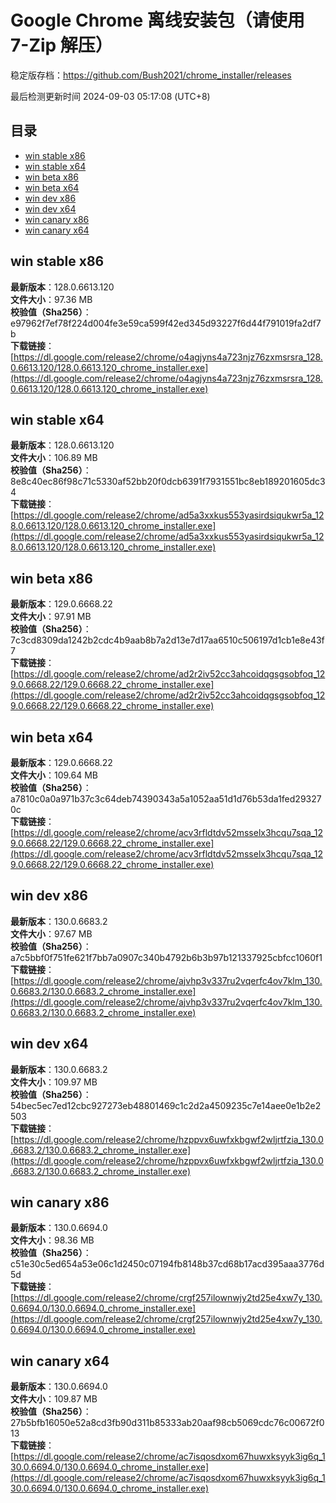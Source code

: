 # Google Chrome 离线安装包（请使用 7-Zip 解压）
稳定版存档：<https://github.com/Bush2021/chrome_installer/releases>

最后检测更新时间
2024-09-03 05:17:08 (UTC+8)


## 目录
* [win stable x86](https://github.com/Bush2021/chrome_installer?tab=readme-ov-file#win-stable-x86)
* [win stable x64](https://github.com/Bush2021/chrome_installer?tab=readme-ov-file#win-stable-x64)
* [win beta x86](https://github.com/Bush2021/chrome_installer?tab=readme-ov-file#win-beta-x86)
* [win beta x64](https://github.com/Bush2021/chrome_installer?tab=readme-ov-file#win-beta-x64)
* [win dev x86](https://github.com/Bush2021/chrome_installer?tab=readme-ov-file#win-dev-x86)
* [win dev x64](https://github.com/Bush2021/chrome_installer?tab=readme-ov-file#win-dev-x64)
* [win canary x86](https://github.com/Bush2021/chrome_installer?tab=readme-ov-file#win-canary-x86)
* [win canary x64](https://github.com/Bush2021/chrome_installer?tab=readme-ov-file#win-canary-x64)

## win stable x86
**最新版本**：128.0.6613.120  
**文件大小**：97.36 MB  
**校验值（Sha256）**：e97962f7ef78f224d004fe3e59ca599f42ed345d93227f6d44f791019fa2df7b  
**下载链接**：[https://dl.google.com/release2/chrome/o4agjyns4a723njz76zxmsrsra_128.0.6613.120/128.0.6613.120_chrome_installer.exe](https://dl.google.com/release2/chrome/o4agjyns4a723njz76zxmsrsra_128.0.6613.120/128.0.6613.120_chrome_installer.exe)  

## win stable x64
**最新版本**：128.0.6613.120  
**文件大小**：106.89 MB  
**校验值（Sha256）**：8e8c40ec86f98c71c5330af52bb20f0dcb6391f7931551bc8eb189201605dc34  
**下载链接**：[https://dl.google.com/release2/chrome/ad5a3xxkus553yasirdsiqukwr5a_128.0.6613.120/128.0.6613.120_chrome_installer.exe](https://dl.google.com/release2/chrome/ad5a3xxkus553yasirdsiqukwr5a_128.0.6613.120/128.0.6613.120_chrome_installer.exe)  

## win beta x86
**最新版本**：129.0.6668.22  
**文件大小**：97.91 MB  
**校验值（Sha256）**：7c3cd8309da1242b2cdc4b9aab8b7a2d13e7d17aa6510c506197d1cb1e8e43f7  
**下载链接**：[https://dl.google.com/release2/chrome/ad2r2iv52cc3ahcoidqgsgsobfoq_129.0.6668.22/129.0.6668.22_chrome_installer.exe](https://dl.google.com/release2/chrome/ad2r2iv52cc3ahcoidqgsgsobfoq_129.0.6668.22/129.0.6668.22_chrome_installer.exe)  

## win beta x64
**最新版本**：129.0.6668.22  
**文件大小**：109.64 MB  
**校验值（Sha256）**：a7810c0a0a971b37c3c64deb74390343a5a1052aa51d1d76b53da1fed293270c  
**下载链接**：[https://dl.google.com/release2/chrome/acv3rfldtdv52msselx3hcqu7sqa_129.0.6668.22/129.0.6668.22_chrome_installer.exe](https://dl.google.com/release2/chrome/acv3rfldtdv52msselx3hcqu7sqa_129.0.6668.22/129.0.6668.22_chrome_installer.exe)  

## win dev x86
**最新版本**：130.0.6683.2  
**文件大小**：97.67 MB  
**校验值（Sha256）**：a7c5bbf0f751fe621f7bb7a0907c340b4792b6b3b97b121337925cbfcc1060f1  
**下载链接**：[https://dl.google.com/release2/chrome/ajvhp3v337ru2vqerfc4ov7klm_130.0.6683.2/130.0.6683.2_chrome_installer.exe](https://dl.google.com/release2/chrome/ajvhp3v337ru2vqerfc4ov7klm_130.0.6683.2/130.0.6683.2_chrome_installer.exe)  

## win dev x64
**最新版本**：130.0.6683.2  
**文件大小**：109.97 MB  
**校验值（Sha256）**：54bec5ec7ed12cbc927273eb48801469c1c2d2a4509235c7e14aee0e1b2e2503  
**下载链接**：[https://dl.google.com/release2/chrome/hzppvx6uwfxkbgwf2wljrtfzia_130.0.6683.2/130.0.6683.2_chrome_installer.exe](https://dl.google.com/release2/chrome/hzppvx6uwfxkbgwf2wljrtfzia_130.0.6683.2/130.0.6683.2_chrome_installer.exe)  

## win canary x86
**最新版本**：130.0.6694.0  
**文件大小**：98.36 MB  
**校验值（Sha256）**：c51e30c5ed654a53e06c1d2450c07194fb8148b37cd68b17acd395aaa3776d5d  
**下载链接**：[https://dl.google.com/release2/chrome/crgf257ilownwjy2td25e4xw7y_130.0.6694.0/130.0.6694.0_chrome_installer.exe](https://dl.google.com/release2/chrome/crgf257ilownwjy2td25e4xw7y_130.0.6694.0/130.0.6694.0_chrome_installer.exe)  

## win canary x64
**最新版本**：130.0.6694.0  
**文件大小**：109.87 MB  
**校验值（Sha256）**：27b5bfb16050e52a8cd3fb90d311b85333ab20aaf98cb5069cdc76c00672f013  
**下载链接**：[https://dl.google.com/release2/chrome/ac7isqosdxom67huwxksyyk3ig6q_130.0.6694.0/130.0.6694.0_chrome_installer.exe](https://dl.google.com/release2/chrome/ac7isqosdxom67huwxksyyk3ig6q_130.0.6694.0/130.0.6694.0_chrome_installer.exe)  

